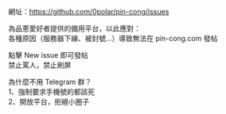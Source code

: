 網址：https://github.com/0polar/pin-cong/issues

為品蔥愛好者提供的備用平台，以此應對：  
各種原因（服務器下線、被封號…）導致無法在 pin-cong.com 發帖

點擊 New issue 即可發帖  
禁止罵人，禁止刷屏

為什麼不用 Telegram 群？  
1、強制要求手機號的都該死  
2、開放平台，拒絕小圈子
